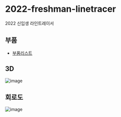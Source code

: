 # 2022-freshman-linetracer

2022 신입생 라인트레이서

## 부품
- [부품리스트](https://alert-dance-a15.notion.site/bc81dec099644cce938beb7883b7c5f4)

## 3D
![image](https://user-images.githubusercontent.com/48342925/151709763-bb43adfe-c008-4c23-a481-1a5074a5d122.png)

## 회로도
![image](https://user-images.githubusercontent.com/48342925/151709972-e7b42bfd-5369-488a-ad08-d7f652b3e7de.png)